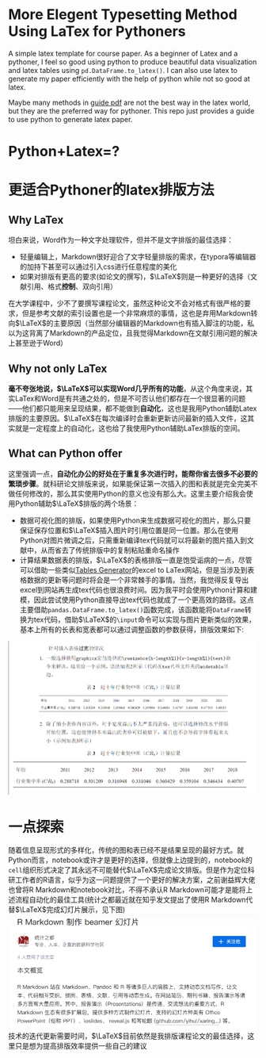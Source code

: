 # More Elegent Typesetting Method Using LaTex for Pythoners
A simple latex template for course paper. As a beginner of Latex and a pythoner, I feel so good using python to produce beautiful data visualization and latex tables using `pd.DataFrame.to_latex()`. I can also use latex to generate my paper efficiently with the help of python while not so good at latex. 

Maybe many methods in [guide pdf](guide.pdf) are not the best way in the latex world, but they are the preferred way for pythoner. This repo just provides a guide to use python to generate latex paper. 
# Python+Latex=?
# 更适合Pythoner的latex排版方法
## Why LaTex
坦白来说，Word作为一种文字处理软件，但并不是文字排版的最佳选择：
* 轻量编辑上，Markdown很好迎合了文字轻量排版的需求，在typora等编辑器的加持下甚至可以通过引入css进行任意程度的美化
* 如果对排版有更高的要求(如论文的撰写)，$\LaTeX$则是一种更好的选择（文献引用、格式**控制**、双向引用）

在大学课程中，少不了要撰写课程论文，虽然这种论文不会对格式有很严格的要求，但是参考文献的索引设置也是一个非常麻烦的事情，这也是弃用Markdown转向$\LaTeX$的主要原因（当然部分编辑器的Markdown也有插入脚注的功能，私以为这背离了Markdown的产品定位，且我觉得Markdown在文献引用问题的解决上甚至逊于Word）
## Why not only LaTex
**毫不夸张地说，$\LaTeX$可以实现Word几乎所有的功能**，从这个角度来说，其实LaTex和Word是有共通之处的，但是不可否认他们都存在一个很显著的问题——他们都只能用来呈现结果，都不能做到**自动化**，这也是我用Python辅助Latex排版的主要原因。$\LaTeX$在每次编译时会重新更新访问最新的插入文件，这其实就是一定程度上的自动化，这也给了我使用Python辅助LaTex排版的空间。
## What can Python offer
这里强调一点，**自动化办公的好处在于重复多次进行时，能帮你省去很多不必要的繁琐步骤**。就科研论文排版来说，如果能保证第一次插入的图和表就是完全完美不做任何修改的，那么其实使用Python的意义也没有那么大。这里主要介绍我会使用Python辅助$\LaTeX$排版的两个场景：
* 数据可视化图的排版，如果使用Python来生成数据可视化的图片，那么只要保证保存位置和$\LaTeX$插入图片时引用位置是同一位置。那么在使用Python对图片微调之后，只需重新编译tex代码就可以将最新的图片插入到文献中，从而省去了传统排版中的复制粘贴重命名操作
* 计算结果数据表的排版，$\LaTeX$的表格排版一直是饱受诟病的一点，尽管可以借助一些类似[Tables Generator](https://www.tablesgenerator.com/)的excel to LaTex网站，但是当涉及到表格数据的更新等问题时将会是一个非常棘手的事情。当然，我觉得反复导出excel到网站再生成tex代码也很浪费时间。因为我平时会使用Python计算和建模，因此尝试使用Python直接导出tex代码也就成了一个更高效的路径。这点主要借助`pandas.DataFrame.to_latex()`函数完成，该函数能将`DataFrame`转换为tex代码，借助$\LaTeX$的`\input`命令可以实现与图片更新类似的效果，基本上所有的长表和宽表都可以通过调整函数的参数获得，排版效果如下:

![Alt text](asset/image.png)
# 一点探索
随着信息呈现形式的多样化，传统的图和表已经不是结果呈现的最好方式。就Python而言，notebook或许才是更好的选择，但就像上边提到的，notebook的`cell`组织形式决定了其永远不可能替代$\LaTeX$完成论文排版。但是作为定位科研工作者的R语言，似乎为这一问题提供了一个更好的解决方案，之前谢益辉大佬也曾将R Markdown和notebook对比，不得不承认R Markdown可能才是能将上述流程自动化的最佳工具(统计之都最近就在知乎发文提出了使用R Markdown代替$\LaTeX$完成幻灯片展示，见下图)
![Alt text](asset/rmd.png)
技术的迭代更新需要时间，$\LaTeX$目前依然是我排版课程论文的最佳选择，这里只是想为提高排版效率提供一些自己的建议